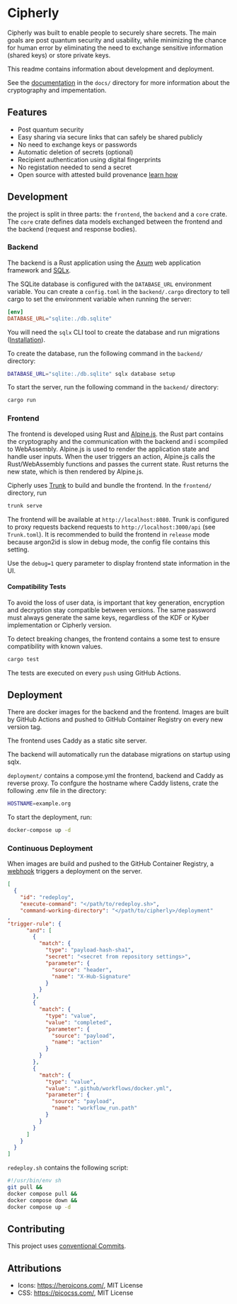 # Cipherly

Cipherly was built to enable people to securely share secrets.
The main goals are post quantum security and usability, while minimizing the chance for human error by eliminating the need to exchange sensitive information (shared keys) or store private keys.

This readme contains information about development and deployment.

See the [documentation](https://github.com/cipherly-xyz/cipherly/blob/main/docs/README.adoc) in the `docs/` directory for more information about the cryptography and impementation.

## Features

- Post quantum security
- Easy sharing via secure links that can safely be shared publicly
- No need to exchange keys or passwords
- Automatic deletion of secrets (optional)
- Recipient authentication using digital fingerprints
- No registation needed to send a secret
- Open source with attested build provenance [learn how](https://github.com/cipherly-xyz/cipherly/tree/main/docs#verify-the-integrity-of-the-frontend-provenance-attestation)


## Development

the project is split in three parts: the `frontend`, the `backend` and a `core` crate.
The `core` crate defines data models exchanged between the frontend and the backend (request and response bodies).

### Backend

The backend is a Rust application using the [Axum](https://github.com/tokio-rs/axum) web application framework and [SQLx](https://github.com/launchbadge/sqlx).

The SQLite database is configured with the `DATABASE_URL` environment variable.
You can create a `config.toml` in the `backend/.cargo` directory to tell cargo to set the environment variable when running the server:

```toml
[env]
DATABASE_URL="sqlite:./db.sqlite"
```

You will need the `sqlx` CLI tool to create the database and run migrations ([Installation](https://github.com/launchbadge/sqlx/blob/main/sqlx-cli/README.md#install)).

To create the database, run the following command in the `backend/` directory:

```sh
DATABASE_URL="sqlite:./db.sqlite" sqlx database setup
```

To start the server, run the following command in the `backend/` directory:

```sh
cargo run
```

### Frontend

The frontend is developed using Rust and [Alpine.js](https://alpinejs.dev).
the Rust part contains the cryptography and the communication with the backend and i scompiled to WebAssembly.
Alpine.js is used to render the application state and handle user inputs.
When the user triggers an action, Alpine.js calls the Rust/WebAssembly functions and passes the current state.
Rust returns the new state, which is then rendered by Alpine.js.

Cipherly uses [Trunk](https://trunkrs.dev/) to build and bundle the frontend.
In the `frontend/` directory, run

```sh
trunk serve
```

The frontend will be available at `http://localhost:8080`.
Trunk is configured to proxy requests backend requests to `http://localhost:3000/api` (see `Trunk.toml`).
It is recommended to build the frontend in `release` mode because argon2id is slow in debug mode, the config file contains this setting.

Use the `debug=1` query parameter to display frontend state information in the UI.

#### Compatibility Tests

To avoid the loss of user data, is important that key generation, encryption and decryption stay compatible between versions.
The same password must always generate the same keys, regardless of the KDF or Kyber implementation or Cipherly version.

To detect breaking changes, the frontend contains a some test to ensure compatibility with known values.

```sh
cargo test
```

The tests are executed on every `push` using GitHub Actions.

## Deployment

There are docker images for the backend and the frontend.
Images are built by GitHub Actions and pushed to GitHub Container Registry on every new version tag.

The frontend uses Caddy as a static site server.

The backend will automatically run the database migrations on startup using sqlx.

`deployment/` contains a compose.yml the frontend, backend and Caddy as reverse proxy.
To confgure the hostname where Caddy listens, crate the following .env file in the directory:

```sh
HOSTNAME=example.org
```

To start the deployment, run:

```sh
docker-compose up -d
```

### Continuous Deployment

When images are build and pushed to the GitHub Container Registry, a [webhook](https://github.com/adnanh/webhook) triggers a deployment on the server.

```json
[
  {
    "id": "redeploy",
    "execute-command": "</path/to/redeploy.sh>",
    "command-working-directory": "</path/to/cipherly>/deployment"
,
"trigger-rule": {
      "and": [
        {
          "match": {
            "type": "payload-hash-sha1",
            "secret": "<secret from repository settings>",
            "parameter": {
              "source": "header",
              "name": "X-Hub-Signature"
            }
          }
        },
        {
          "match": {
            "type": "value",
            "value": "completed",
            "parameter": {
              "source": "payload",
              "name": "action"
            }
          }
        },
        {
          "match": {
            "type": "value",
            "value": ".github/workflows/docker.yml",
            "parameter": {
              "source": "payload",
              "name": "workflow_run.path"
            }
          }
        }
      ]
    }
  }
]
```

`redeploy.sh` contains the following script:

```sh
#!/usr/bin/env sh
git pull &&
docker compose pull &&
docker compose down &&
docker compose up -d
```

## Contributing

This project uses [conventional Commits](https://www.conventionalcommits.org/en/v1.0.0/).

## Attributions

- Icons: https://heroicons.com/, MIT License
- CSS: https://picocss.com/, MIT License